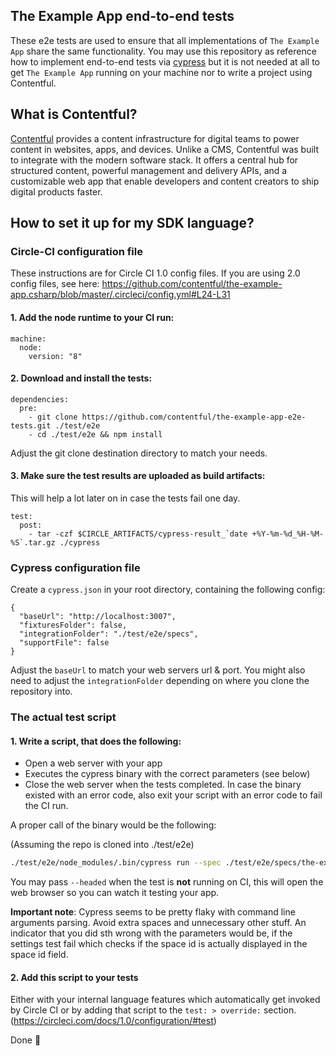 ## The Example App end-to-end tests

These e2e tests are used to ensure that all implementations of `The Example App` share the same functionality. You may use this repository as reference how to implement end-to-end tests via [cypress](https://www.cypress.io/) but it is not needed at all to get `The Example App` running on your machine nor to write a project using Contentful.

## What is Contentful?

[Contentful](https://www.contentful.com) provides a content infrastructure for digital teams to power content in websites, apps, and devices. Unlike a CMS, Contentful was built to integrate with the modern software stack. It offers a central hub for structured content, powerful management and delivery APIs, and a customizable web app that enable developers and content creators to ship digital products faster.

## How to set it up for my SDK language?

### Circle-CI configuration file

These instructions are for Circle CI 1.0 config files. If you are using 2.0 config files, see here: https://github.com/contentful/the-example-app.csharp/blob/master/.circleci/config.yml#L24-L31

#### 1. Add the node runtime to your CI run:

```
machine:
  node:
    version: "8"
```

#### 2. Download and install the tests:

```
dependencies:
  pre:
    - git clone https://github.com/contentful/the-example-app-e2e-tests.git ./test/e2e
    - cd ./test/e2e && npm install
```

Adjust the git clone destination directory to match your needs.

#### 3. Make sure the test results are uploaded as build artifacts:

This will help a lot later on in case the tests fail one day.

```
test:
  post:
    - tar -czf $CIRCLE_ARTIFACTS/cypress-result_`date +%Y-%m-%d_%H-%M-%S`.tar.gz ./cypress
```

### Cypress configuration file

Create a `cypress.json` in your root directory, containing the following config:

```
{
  "baseUrl": "http://localhost:3007",
  "fixturesFolder": false,
  "integrationFolder": "./test/e2e/specs",
  "supportFile": false
}
```

Adjust the `baseUrl` to match your web servers url & port. You might also need to adjust the `integrationFolder` depending on where you clone the repository into.

### The actual test script

#### 1. Write a script, that does the following:

* Open a web server with your app
* Executes the cypress binary with the correct parameters (see below)
* Close the web server when the tests completed. In case the binary existed with an error code, also exit your script with an error code to fail the CI run.

A proper call of the binary would be the following:

(Assuming the repo is cloned into ./test/e2e)

```sh
./test/e2e/node_modules/.bin/cypress run --spec ./test/e2e/specs/the-example-app-spec.js --env CONTENTFUL_SPACE_ID=<space_id>,CONTENTFUL_DELIVERY_TOKEN=<delivery_token>,CONTENTFUL_PREVIEW_TOKEN=<preview_token>
```

You may pass `--headed` when the test is **not** running on CI, this will open the web browser so you can watch it testing your app.

**Important note**: Cypress seems to be pretty flaky with command line arguments parsing. Avoid extra spaces and unnecessary other stuff. An indicator that you did sth wrong with the parameters would be, if the settings test fail which checks if the space id is actually displayed in the space id field.

#### 2. Add this script to your tests

Either with your internal language features which automatically get invoked by Circle CI or by adding that script to the `test: > override:` section. (https://circleci.com/docs/1.0/configuration/#test)

Done :tada:
